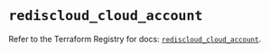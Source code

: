 # `rediscloud_cloud_account`

Refer to the Terraform Registry for docs: [`rediscloud_cloud_account`](https://registry.terraform.io/providers/redislabs/rediscloud/2.7.1/docs/resources/cloud_account).

